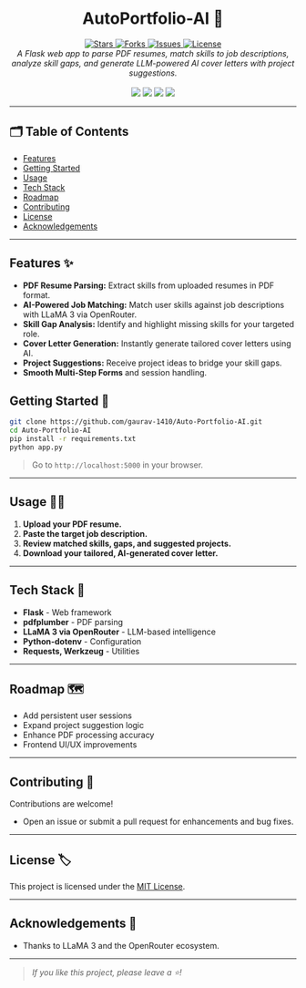 <h1 align="center">AutoPortfolio-AI 🚀</h1>

<div align="center">
    <a href="https://github.com/gaurav-1410/Auto-Portfolio-AI">
        <img src="https://img.shields.io/github/stars/gaurav-1410/Auto-Portfolio-AI?style=for-the-badge" alt="Stars"/>
    </a>
    <a href="https://github.com/gaurav-1410/Auto-Portfolio-AI/network/members">
        <img src="https://img.shields.io/github/forks/gaurav-1410/Auto-Portfolio-AI?style=for-the-badge" alt="Forks"/>
    </a>
    <a href="https://github.com/gaurav-1410/Auto-Portfolio-AI/issues">
        <img src="https://img.shields.io/github/issues/gaurav-1410/Auto-Portfolio-AI?style=for-the-badge" alt="Issues"/>
    </a>
    <a href="https://github.com/gaurav-1410/Auto-Portfolio-AI/blob/main/LICENSE">
        <img src="https://img.shields.io/github/license/gaurav-1410/Auto-Portfolio-AI?style=for-the-badge" alt="License"/>
    </a>
</div>

<div align="center">
    <i>
        A Flask web app to parse PDF resumes, match skills to job descriptions, analyze skill gaps, and generate LLM-powered AI cover letters with project suggestions.
    </i>
    <br>
    <br>
    <img src="https://img.shields.io/badge/Python-3776AB?style=flat&logo=python&logoColor=white"/>
    <img src="https://img.shields.io/badge/Flask-000000?style=flat&logo=flask&logoColor=white"/>
    <img src="https://img.shields.io/badge/LLM-LLaMA--3-blueviolet"/>
    <img src="https://img.shields.io/badge/OpenRouter-API-green"/>
</div>

---

## 🗂️ Table of Contents
- [Features](#features-)
- [Getting Started](#getting-started-)
- [Usage](#usage-)
- [Tech Stack](#tech-stack-)
- [Roadmap](#roadmap-)
- [Contributing](#contributing-)
- [License](#license-)
- [Acknowledgements](#acknowledgements-)

---

## Features ✨

- **PDF Resume Parsing:** Extract skills from uploaded resumes in PDF format.
- **AI-Powered Job Matching:** Match user skills against job descriptions with LLaMA 3 via OpenRouter.
- **Skill Gap Analysis:** Identify and highlight missing skills for your targeted role.
- **Cover Letter Generation:** Instantly generate tailored cover letters using AI.
- **Project Suggestions:** Receive project ideas to bridge your skill gaps.
- **Smooth Multi-Step Forms** and session handling.

## Getting Started 🙌

```bash
git clone https://github.com/gaurav-1410/Auto-Portfolio-AI.git
cd Auto-Portfolio-AI
pip install -r requirements.txt
python app.py
```

> Go to `http://localhost:5000` in your browser.

---

## Usage 👨‍💻

1. **Upload your PDF resume.**
2. **Paste the target job description.**
3. **Review matched skills, gaps, and suggested projects.**
4. **Download your tailored, AI-generated cover letter.**

---

## Tech Stack 🧰

- **Flask** - Web framework
- **pdfplumber** - PDF parsing
- **LLaMA 3 via OpenRouter** - LLM-based intelligence
- **Python-dotenv** - Configuration
- **Requests, Werkzeug** - Utilities

---

## Roadmap 🗺️

- Add persistent user sessions
- Expand project suggestion logic
- Enhance PDF processing accuracy
- Frontend UI/UX improvements

---

## Contributing 🤝

Contributions are welcome!  
- Open an issue or submit a pull request for enhancements and bug fixes.

---

## License 🏷️

This project is licensed under the [MIT License](LICENSE).

---

## Acknowledgements 🙏

- Thanks to LLaMA 3 and the OpenRouter ecosystem.

---

> _If you like this project, please leave a ⭐!_
